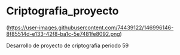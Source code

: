 # Criptografia_proyecto
(https://user-images.githubusercontent.com/74439122/146996146-8f85514d-e133-42f8-ba1c-5e7481fe8092.png)

Desarrollo de proyecto de criptografia periodo 59
